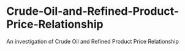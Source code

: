 # Crude-Oil-and-Refined-Product-Price-Relationship
An investigation of Crude Oil and Refined Product Price Relationship
